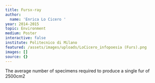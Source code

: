 ```yaml
---
title: Fursx-ray
author:
  name: 'Enrica Lo Cicero '
year: 2014-2015
topic: Environment
medium: Poster
interactive: false
institute: Politecnico di Milano
featured: /assets/images/uploads/LoCicero_infopoesia (Furs).png
images: []
source: {}
---
```

The average number of specimens required to produce a single fur of 2500cm2
